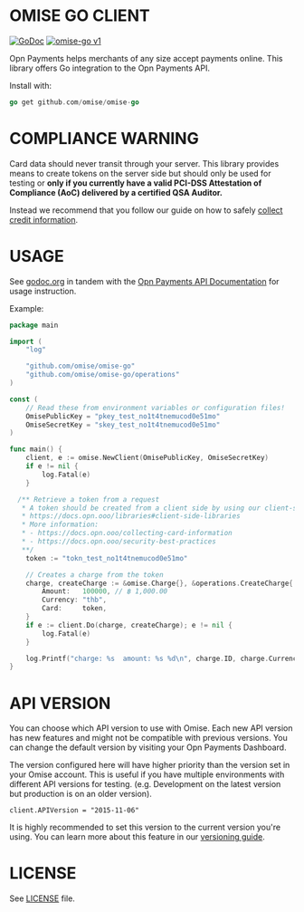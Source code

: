 # OMISE GO CLIENT

[![GoDoc](https://godoc.org/github.com/omise/omise-go?status.svg)][0]
[![omise-go v1](https://github.com/omise/omise-go/actions/workflows/v1-ci.yml/badge.svg)](https://github.com/omise/omise-go/actions/workflows/v1-ci.yml)

Opn Payments helps merchants of any size accept payments online.
This library offers Go integration to the Opn Payments API.

Install with:

```go
go get github.com/omise/omise-go
```

# COMPLIANCE WARNING

Card data should never transit through your server. This library provides means to create
tokens on the server side but should only be used for testing or **only if you currently
have a valid PCI-DSS Attestation of Compliance (AoC) delivered by a certified QSA
Auditor.**

Instead we recommend that you follow our guide on how to safely
[collect credit information](https://docs.opn.ooo/collecting-card-information).

# USAGE

See [godoc.org][0] in tandem with the [Opn Payments API Documentation][1] for usage instruction.

Example:

```go
package main

import (
	"log"

	"github.com/omise/omise-go"
	"github.com/omise/omise-go/operations"
)

const (
	// Read these from environment variables or configuration files!
	OmisePublicKey = "pkey_test_no1t4tnemucod0e51mo"
	OmiseSecretKey = "skey_test_no1t4tnemucod0e51mo"
)

func main() {
	client, e := omise.NewClient(OmisePublicKey, OmiseSecretKey)
	if e != nil {
		log.Fatal(e)
	}

  /** Retrieve a token from a request
   * A token should be created from a client side by using our client-side libraries
   * https://docs.opn.ooo/libraries#client-side-libraries
   * More information:
   * - https://docs.opn.ooo/collecting-card-information
   * - https://docs.opn.ooo/security-best-practices
   **/
	token := "tokn_test_no1t4tnemucod0e51mo"

	// Creates a charge from the token
	charge, createCharge := &omise.Charge{}, &operations.CreateCharge{
		Amount:   100000, // ฿ 1,000.00
		Currency: "thb",
		Card:     token,
	}
	if e := client.Do(charge, createCharge); e != nil {
		log.Fatal(e)
	}

	log.Printf("charge: %s  amount: %s %d\n", charge.ID, charge.Currency, charge.Amount)
}
```

# API VERSION

You can choose which API version to use with Omise. Each new API version has new features
and might not be compatible with previous versions. You can change the default version by
visiting your Opn Payments Dashboard.

The version configured here will have higher priority than the version set in your Omise
account. This is useful if you have multiple environments with different API versions for
testing. (e.g. Development on the latest version but production is on an older version).

```
client.APIVersion = "2015-11-06"
```

It is highly recommended to set this version to the current version you're using. You can
learn more about this feature in our [versioning guide](https://docs.opn.ooo/api-versioning).

# LICENSE

See [LICENSE][2] file.

[0]: https://godoc.org/github.com/omise/omise-go
[1]: https://docs.opn.ooo
[2]: https://raw.githubusercontent.com/omise/omise-go/master/LICENSE
